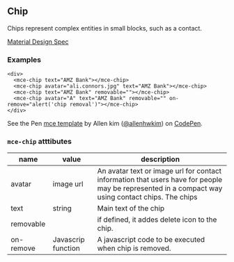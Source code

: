 <a name="Chip"></a>

## Chip
Chips represent complex entities in small blocks, such as a contact.

[Material Design Spec](https://material.io/guidelines/components/chips.html#chips-specs)

### Examples
```
<div>
  <mce-chip text="AMZ Bank"></mce-chip>
  <mce-chip avatar="ali.connors.jpg" text="AMZ Bank"></mce-chip>
  <mce-chip text="AMZ Bank" removable=""></mce-chip>
  <mce-chip avatar="A" text="AMZ Bank" removable="" on-remove="alert('chip removal')"></mce-chip>
</div>
```

<p data-height="300" data-theme-id="32189" data-slug-hash="BJmaeb" data-default-tab="result" data-user="allenhwkim" data-embed-version="2" data-pen-title="mce template" class="codepen">See the Pen <a href="https://codepen.io/allenhwkim/pen/PEJKKo/">mce template</a> by Allen kim (<a href="https://codepen.io/allenhwkim">@allenhwkim</a>) on <a href="https://codepen.io">CodePen</a>.</p>
<script async src="https://production-assets.codepen.io/assets/embed/ei.js"></script>


### `mce-chip` atttibutes
 |name|value|description|
 |---|---|---|
 |avatar| image url| An avatar text or image url for contact information that users have for people may be represented in a compact way using contact chips. The chips
 |text| string | Main text of the chip
 |removable| | if defined, it addes delete icon to the chip.
 |on-remove| Javascrip function| A javascript code to be executed when chip is removed.

